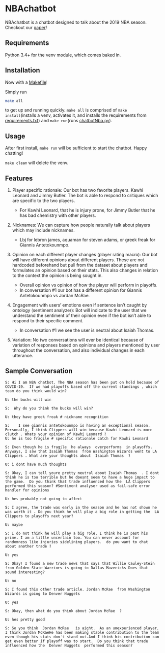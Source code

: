 # NBAchatbot

NBAchatbot is a chatbot designed to talk about the 2019 NBA season. Checkout our [paper](final_paper.pdf)!

## Requirements

Python 3.4+ for the venv module, which comes baked in.

## Installation

Now with a [Makefile](Makefile)! 

Simply run 
```bash
make all
```
to get up and running quickly. `make all` is comprised of `make install`(installs a venv, activates it, and installs the requirements from [requirements.txt](requirements.txt)) and `make run`(runs [chatbotNba.py](chatbotNba.py)).

## Usage

After first install, `make run` will be sufficient to start the chatbot. Happy chatting!

`make clean` will delete the venv.

## Features

1. Player specific rationale: Our bot has two favorite players. Kawhi Leonard and Jimmy Butler. The bot is able to respond to critiques which are specific to the two players. 
   * For Kawhi Leonard, that he is injury prone, for Jimmy Butler that he has bad chemistry with other players.
        
2. Nicknames: We can capture how people naturally talk about players which may include nicknames.  
   * Lbj for lebron james, aquaman for steven adams, or greek freak for Giannis Antetokounmpo.

3. Opinion on each different player changes (player rating macro): Our bot will have different opinions about different players. These are not hardcoded beforehand but pull from the dataset about players and formulates an opinion based on their stats. This also changes in relation to the context the opinion is being sought in.
   * Overall opinion vs opinion of how the player will perform in playoffs. 
   * In conversation #1 our bot has a different opinion for Giannis Antetokounmpo vs Jordan McRae.

4. Engagement with users’ emotions even if sentence isn’t caught by ontology (sentiment analyzer): Bot will indicate to the user that we understand the sentiment of their opinion even if the bot isn’t able to respond to their specific comment. 
   * In conversation #1 we see the user is neutral about Isaiah Thomas.

5. Variation: No two conversations will ever be identical because of variation of responses based on opinions and players mentioned by user throughout the conversation, and also individual changes in each utterance.

## Sample Conversation

```
S: Hi I am NBA chatbot. The NBA season has been put on hold because of COVID-19.  If we had playoffs based off the current standings , which team do you think would win?

U: the bucks will win

S:  Why do you think the bucks will win?

U: they have greek freak # nickname recognition

S:    I see giannis antetokounmpo is having an exceptional season. Personally, I think Clippers will win because Kawhi Leonard is more clutch . Whats your opinion of Kawhi Leonard ?
U: he is too fragile # specific rationale catch for Kawhi Leonard

S: Even though he is fragile  he always  overperforms  in playoffs. Anyways, I saw that Isaiah Thomas  from Washington Wizards went to LA Clippers . What are your thoughts about  Isaiah Thomas  ?

U: i dont have much thoughts

S: Okay, I can tell youre pretty neutral about Isaiah Thomas  . I dont think he is too terrible but he doesnt seem to have a huge impact to the game.  Do you think that trade influenced how the  LA Clippers  performed this season? #Sentiment analyser used as fail-safe error handler for opinions

U: hes probably not going to affect

S: I agree, the trade was early in the season and he has not shown he was worth it . Do you think he will play a big role in getting the  LA Clippers to playoffs next year?

U: maybe

S: I do not think he will play a big role. I think he is past his prime. I am a little uncertain too. You can never account for randomness like injuries sidelining players.  do you want to chat about another trade ?

U: yes

S: Okay! I found a new trade news that says that Willie Cauley-Stein  from Golden State Warriors is going to Dallas Mavericks Does that sound interesting?

U: no

S: I found this other trade article. Jordan McRae  from Washington Wizards is going to Denver Nuggets

U: yes

S: Okay, then what do you think about Jordan McRae  ?

U: hes pretty good

S: So you think  Jordan McRae   is aight.  As an unexperienced player, I think Jordan McRaeHe has been making stable contribution to the team even though his stats don't stand out.And I think his contribution can get even better if playoff was to start.  Do you think that trade influenced how the  Denver Nuggets  performed this season? 
```
